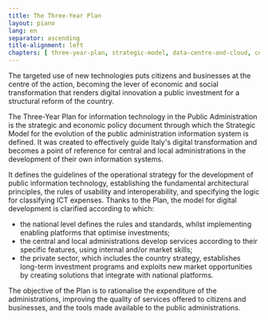 ```yaml
---
title: The Three-Year Plan
layout: piano
lang: en
separator: ascending
title-alignment: left
chapters: [ three-year-plan, strategic-model, data-centre-and-cloud, connectivity, pa-data, enabling-platforms, -interoperability-model, ecosystems, tools-for-the-generation-and-diffusion-of-digital services, security, data-analytics-framework, change-management, rationalisation-of-expenditure, instructions-for-the-pa, principles-for-the-development-of-digital-projects ]
---
```

The targeted use of new technologies puts citizens and businesses at the centre of the action, becoming the lever of economic and social transformation that renders digital innovation a public investment for a structural reform of the country.

The Three-Year Plan for information technology in the Public Administration is the strategic and economic policy document through which the Strategic Model for the evolution of the public administration information system is defined. It was created to effectively guide Italy&#39;s digital transformation and becomes a point of reference for central and local administrations in the development of their own information systems. 

It defines the guidelines of the operational strategy for the development of public information technology, establishing the fundamental architectural principles, the rules of usability and interoperability, and specifying the logic for classifying ICT expenses. Thanks to the Plan, the model for digital development is clarified according to which: 
- the national level defines the rules and standards, whilst implementing enabling platforms that optimise investments; 
- the central and local administrations develop services according to their specific features, using internal and/or market skills; 
- the private sector, which includes the country strategy, establishes long-term investment programs and exploits new market opportunities by creating solutions that integrate with national platforms. 
 
The objective of the Plan is to rationalise the expenditure of the administrations, improving the quality of services offered to citizens and businesses, and the tools made available to the public administrations.
